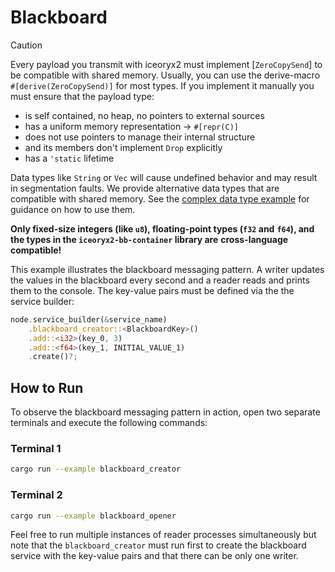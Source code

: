 # Blackboard

> [!CAUTION]
> Every payload you transmit with iceoryx2 must implement [`ZeroCopySend`] to
> be compatible with shared memory.
> Usually, you can use the derive-macro `#[derive(ZeroCopySend)]` for most
> types. If you implement it manually you must ensure that the payload type:
>
> * is self contained, no heap, no pointers to external sources
> * has a uniform memory representation -> `#[repr(C)]`
> * does not use pointers to manage their internal structure
> * and its members don't implement `Drop` explicitly
> * has a `'static` lifetime
>
> Data types like `String` or `Vec` will cause undefined behavior and may
> result in segmentation faults. We provide alternative data types that are
> compatible with shared memory. See the
> [complex data type example](../complex_data_types) for guidance on how to
> use them.
>
> **Only fixed-size integers (like `u8`), floating-point types (`f32` and**
> **`f64`), and the types in the `iceoryx2-bb-container` library are**
> **cross-language compatible!**

This example illustrates the blackboard messaging pattern. A writer updates the
values in the blackboard every second and a reader reads and prints them to the
console. The key-value pairs must be defined via the the service builder:

```rust
node.service_builder(&service_name)
    .blackboard_creator::<BlackboardKey>()
    .add::<i32>(key_0, 3)
    .add::<f64>(key_1, INITIAL_VALUE_1)
    .create()?;
```

## How to Run

To observe the blackboard messaging pattern in action, open two separate
terminals and execute the following commands:

### Terminal 1

```sh
cargo run --example blackboard_creator
```

### Terminal 2

```sh
cargo run --example blackboard_opener
```

Feel free to run multiple instances of reader processes simultaneously but note
that the `blackboard_creator` must run first to create the blackboard service
with the key-value pairs and that there can be only one writer.

